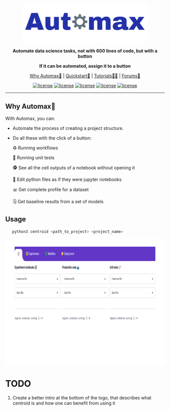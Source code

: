 <div align="center">

<img src="assets/images/automax_logo.png" width="400px">
   
**Automate data science tasks, not with 600 lines of code, but with a button**
   
**If it can be automated, assign it to a button**
 
<p align="center">
   <a href="https://github.com/bipinKrishnan/centroid/#why-automax-">Why Automax🤔</a> |
   <a href="https://github.com/bipinKrishnan/centroid/#quickstart">Quickstart🚀</a> |
   <a href="https://github.com/bipinKrishnan/centroid/#">Tutorials🧑‍🏫</a> |
   <a href="https://github.com/bipinKrishnan/centroid/#">Forums💬</a>
</p>

   [![license](https://img.shields.io/github/license/bipinKrishnan/automax)](https://github.com/bipinKrishnan/centroid/blob/main/LICENSE)
   [![license](https://img.shields.io/github/license/bipinKrishnan/automax)](https://github.com/bipinKrishnan/centroid/blob/main/LICENSE)
   [![license](https://img.shields.io/github/license/bipinKrishnan/automax)](https://github.com/bipinKrishnan/centroid/blob/main/LICENSE)
   [![license](https://img.shields.io/github/license/bipinKrishnan/automax)](https://github.com/bipinKrishnan/centroid/blob/main/LICENSE)
   [![license](https://img.shields.io/github/license/bipinKrishnan/automax)](https://github.com/bipinKrishnan/centroid/blob/main/LICENSE)
   
   
</div>

_________________________________________________________________________________________

## Why Automax🤔

With Automax, you can:

* Automate the process of creating a project structure.
* Do all these with the click of a button:

    ♻️ Running workflows
      
   📝 Running unit tests
      
   🕵️ See all the cell outputs of a notebook without opening it
      
   📓 Edit python files as if they were jupyter notebooks
   
   📊 Get complete profile for a dataset
   
   🗒️ Get baseline results from a set of models

## Usage
```bash
   python3 centroid <path_to_project> <project_name>
```

<img src="assets/images/dashboard_home.png" height=400px>

# TODO
1. Create a better intro at the bottom of the logo, that describes what centroid is and how one can benefit from using it
